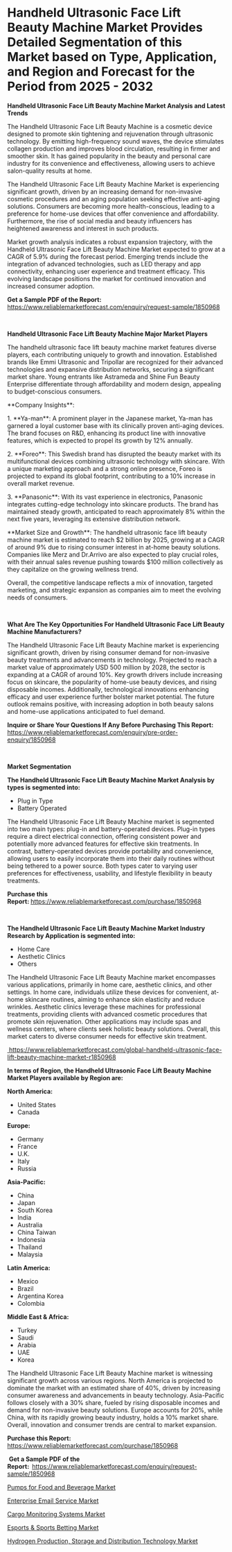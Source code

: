 <p><h1>Handheld Ultrasonic Face Lift Beauty Machine Market Provides Detailed Segmentation of this Market based on Type, Application, and Region and Forecast for the Period from 2025 - 2032</h1></p><p><strong>Handheld Ultrasonic Face Lift Beauty Machine Market Analysis and Latest Trends</strong></p>
<p><p>The Handheld Ultrasonic Face Lift Beauty Machine is a cosmetic device designed to promote skin tightening and rejuvenation through ultrasonic technology. By emitting high-frequency sound waves, the device stimulates collagen production and improves blood circulation, resulting in firmer and smoother skin. It has gained popularity in the beauty and personal care industry for its convenience and effectiveness, allowing users to achieve salon-quality results at home.</p><p>The Handheld Ultrasonic Face Lift Beauty Machine Market is experiencing significant growth, driven by an increasing demand for non-invasive cosmetic procedures and an aging population seeking effective anti-aging solutions. Consumers are becoming more health-conscious, leading to a preference for home-use devices that offer convenience and affordability. Furthermore, the rise of social media and beauty influencers has heightened awareness and interest in such products.</p><p>Market growth analysis indicates a robust expansion trajectory, with the Handheld Ultrasonic Face Lift Beauty Machine Market expected to grow at a CAGR of 5.9% during the forecast period. Emerging trends include the integration of advanced technologies, such as LED therapy and app connectivity, enhancing user experience and treatment efficacy. This evolving landscape positions the market for continued innovation and increased consumer adoption.</p></p>
<p><strong>Get a Sample PDF of the Report:&nbsp;</strong> <a href="https://www.reliablemarketforecast.com/enquiry/request-sample/1850968?utm_campaign=1169&utm_medium=2&utm_source=Github&utm_content=ia&utm_term=26032025&utm_id=handheld-ultrasonic-face-lift-beauty-machine">https://www.reliablemarketforecast.com/enquiry/request-sample/1850968</a></p>
<p>&nbsp;</p>
<p><strong>Handheld Ultrasonic Face Lift Beauty Machine Major Market Players</strong></p>
<p><p>The handheld ultrasonic face lift beauty machine market features diverse players, each contributing uniquely to growth and innovation. Established brands like Emmi Ultrasonic and Tripollar are recognized for their advanced technologies and expansive distribution networks, securing a significant market share. Young entrants like Astrameda and Shine Fun Beauty Enterprise differentiate through affordability and modern design, appealing to budget-conscious consumers.</p><p>**Company Insights**:</p><p>1. **Ya-man**: A prominent player in the Japanese market, Ya-man has garnered a loyal customer base with its clinically proven anti-aging devices. The brand focuses on R&D, enhancing its product line with innovative features, which is expected to propel its growth by 12% annually.</p><p>2. **Foreo**: This Swedish brand has disrupted the beauty market with its multifunctional devices combining ultrasonic technology with skincare. With a unique marketing approach and a strong online presence, Foreo is projected to expand its global footprint, contributing to a 10% increase in overall market revenue.</p><p>3. **Panasonic**: With its vast experience in electronics, Panasonic integrates cutting-edge technology into skincare products. The brand has maintained steady growth, anticipated to reach approximately 8% within the next five years, leveraging its extensive distribution network.</p><p>**Market Size and Growth**: The handheld ultrasonic face lift beauty machine market is estimated to reach $2 billion by 2025, growing at a CAGR of around 9% due to rising consumer interest in at-home beauty solutions. Companies like Merz and Dr.Arrivo are also expected to play crucial roles, with their annual sales revenue pushing towards $100 million collectively as they capitalize on the growing wellness trend.</p><p>Overall, the competitive landscape reflects a mix of innovation, targeted marketing, and strategic expansion as companies aim to meet the evolving needs of consumers.</p></p>
<p>&nbsp;</p>
<p><strong>What Are The Key Opportunities For Handheld Ultrasonic Face Lift Beauty Machine Manufacturers?</strong></p>
<p><p>The Handheld Ultrasonic Face Lift Beauty Machine market is experiencing significant growth, driven by rising consumer demand for non-invasive beauty treatments and advancements in technology. Projected to reach a market value of approximately USD 500 million by 2028, the sector is expanding at a CAGR of around 10%. Key growth drivers include increasing focus on skincare, the popularity of home-use beauty devices, and rising disposable incomes. Additionally, technological innovations enhancing efficacy and user experience further bolster market potential. The future outlook remains positive, with increasing adoption in both beauty salons and home-use applications anticipated to fuel demand.</p></p>
<p><strong>Inquire or Share Your Questions If Any Before Purchasing This Report:</strong> <a href="https://www.reliablemarketforecast.com/enquiry/pre-order-enquiry/1850968?utm_campaign=1169&utm_medium=2&utm_source=Github&utm_content=ia&utm_term=26032025&utm_id=handheld-ultrasonic-face-lift-beauty-machine">https://www.reliablemarketforecast.com/enquiry/pre-order-enquiry/1850968</a></p>
<p>&nbsp;</p>
<p><strong>Market Segmentation</strong></p>
<p><strong>The Handheld Ultrasonic Face Lift Beauty Machine Market Analysis by types is segmented into:</strong></p>
<p><ul><li>Plug in Type</li><li>Battery Operated</li></ul></p>
<p><p>The Handheld Ultrasonic Face Lift Beauty Machine market is segmented into two main types: plug-in and battery-operated devices. Plug-in types require a direct electrical connection, offering consistent power and potentially more advanced features for effective skin treatments. In contrast, battery-operated devices provide portability and convenience, allowing users to easily incorporate them into their daily routines without being tethered to a power source. Both types cater to varying user preferences for effectiveness, usability, and lifestyle flexibility in beauty treatments.</p></p>
<p><strong>Purchase this Report:&nbsp;</strong><a href="https://www.reliablemarketforecast.com/purchase/1850968?utm_campaign=1169&utm_medium=2&utm_source=Github&utm_content=ia&utm_term=26032025&utm_id=handheld-ultrasonic-face-lift-beauty-machine">https://www.reliablemarketforecast.com/purchase/1850968</a></p>
<p>&nbsp;</p>
<p><strong>The Handheld Ultrasonic Face Lift Beauty Machine Market Industry Research by Application is segmented into:</strong></p>
<p><ul><li>Home Care</li><li>Aesthetic Clinics</li><li>Others</li></ul></p>
<p><p>The Handheld Ultrasonic Face Lift Beauty Machine market encompasses various applications, primarily in home care, aesthetic clinics, and other settings. In home care, individuals utilize these devices for convenient, at-home skincare routines, aiming to enhance skin elasticity and reduce wrinkles. Aesthetic clinics leverage these machines for professional treatments, providing clients with advanced cosmetic procedures that promote skin rejuvenation. Other applications may include spas and wellness centers, where clients seek holistic beauty solutions. Overall, this market caters to diverse consumer needs for effective skin treatment.</p></p>
<p><a href="https://www.reliablemarketforecast.com/global-handheld-ultrasonic-face-lift-beauty-machine-market-r1850968?utm_campaign=1169&utm_medium=2&utm_source=Github&utm_content=ia&utm_term=26032025&utm_id=handheld-ultrasonic-face-lift-beauty-machine">&nbsp;https://www.reliablemarketforecast.com/global-handheld-ultrasonic-face-lift-beauty-machine-market-r1850968</a></p>
<p><strong>In terms of Region, the Handheld Ultrasonic Face Lift Beauty Machine Market Players available by Region are:</strong></p>
<p>
    <p> <strong> North America: </strong>
        <ul>
            <li>United States</li>
            <li>Canada</li>
        </ul>
        </p> 
    <p> <strong> Europe: </strong>
        <ul>
            <li>Germany</li>
            <li>France</li>
            <li>U.K.</li>
            <li>Italy</li>
            <li>Russia</li>
        </ul>
        </p> 
    <p> <strong> Asia-Pacific: </strong>
        <ul>
            <li>China</li>
            <li>Japan</li>
            <li>South Korea</li>
            <li>India</li>
            <li>Australia</li>
            <li>China Taiwan</li>
            <li>Indonesia</li>
            <li>Thailand</li>
            <li>Malaysia</li>
        </ul>
        </p> 
    <p> <strong> Latin America: </strong>
        <ul>
            <li>Mexico</li>
            <li>Brazil</li>
            <li>Argentina Korea</li>
            <li>Colombia</li>
        </ul>
        </p> 
    <p> <strong> Middle East & Africa: </strong>
        <ul>
            <li>Turkey</li>
            <li>Saudi</li>
            <li>Arabia</li>
            <li>UAE</li>
            <li>Korea</li>
        </ul>
    </p>
    </p>
<p><p>The Handheld Ultrasonic Face Lift Beauty Machine market is witnessing significant growth across various regions. North America is projected to dominate the market with an estimated share of 40%, driven by increasing consumer awareness and advancements in beauty technology. Asia-Pacific follows closely with a 30% share, fueled by rising disposable incomes and demand for non-invasive beauty solutions. Europe accounts for 20%, while China, with its rapidly growing beauty industry, holds a 10% market share. Overall, innovation and consumer trends are central to market expansion.</p></p>
<p><strong>Purchase this Report: </strong><a href="https://www.reliablemarketforecast.com/purchase/1850968?utm_campaign=1169&utm_medium=2&utm_source=Github&utm_content=ia&utm_term=26032025&utm_id=handheld-ultrasonic-face-lift-beauty-machine">https://www.reliablemarketforecast.com/purchase/1850968</a></p>
<p>&nbsp;<strong>Get a Sample PDF of the Report:&nbsp;&nbsp;</strong><a href="https://www.reliablemarketforecast.com/enquiry/request-sample/1850968?utm_campaign=1169&utm_medium=2&utm_source=Github&utm_content=ia&utm_term=26032025&utm_id=handheld-ultrasonic-face-lift-beauty-machine">https://www.reliablemarketforecast.com/enquiry/request-sample/1850968</a></p>
<p><strong></strong></p>
<p><p><a href="https://github.com/milievkulov/Market-Research-Report-List-1/blob/main/pumps-for-food-and-beverage-market.md?utm_campaign=1169&utm_medium=2&utm_source=Github&utm_content=ia&utm_term=26032025&utm_id=handheld-ultrasonic-face-lift-beauty-machine">Pumps for Food and Beverage Market</a></p><p><a href="https://github.com/payareganiou/Market-Research-Report-List-1/blob/main/enterprise-email-service-market.md?utm_campaign=1169&utm_medium=2&utm_source=Github&utm_content=ia&utm_term=26032025&utm_id=handheld-ultrasonic-face-lift-beauty-machine">Enterprise Email Service Market</a></p><p><a href="https://github.com/steegeneat/Market-Research-Report-List-1/blob/main/cargo-monitoring-systems-market.md?utm_campaign=1169&utm_medium=2&utm_source=Github&utm_content=ia&utm_term=26032025&utm_id=handheld-ultrasonic-face-lift-beauty-machine">Cargo Monitoring Systems Market</a></p><p><a href="https://github.com/enieyfabius/Market-Research-Report-List-1/blob/main/esports-sports-betting-market.md?utm_campaign=1169&utm_medium=2&utm_source=Github&utm_content=ia&utm_term=26032025&utm_id=handheld-ultrasonic-face-lift-beauty-machine">Esports & Sports Betting Market</a></p><p><a href="https://github.com/lontohhikma/Market-Research-Report-List-1/blob/main/hydrogen-production-storage-and-distribution-technology-market.md?utm_campaign=1169&utm_medium=2&utm_source=Github&utm_content=ia&utm_term=26032025&utm_id=handheld-ultrasonic-face-lift-beauty-machine">Hydrogen Production, Storage and Distribution Technology Market</a></p></p>